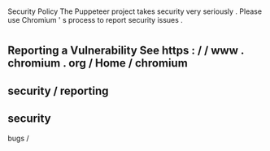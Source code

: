 #
Security
Policy
The
Puppeteer
project
takes
security
very
seriously
.
Please
use
Chromium
'
s
process
to
report
security
issues
.
#
#
Reporting
a
Vulnerability
See
https
:
/
/
www
.
chromium
.
org
/
Home
/
chromium
-
security
/
reporting
-
security
-
bugs
/
